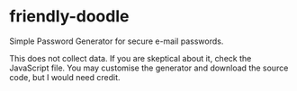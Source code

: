 # friendly-doodle
Simple Password Generator for secure e-mail passwords.

This does not collect data. If you are skeptical about it, check the JavaScript file. You may customise the generator and download the source code, but I would need credit.
